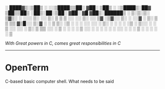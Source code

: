 
░ ████▓▒░▒██▒ ░  ░░▒████▒▒██░   ▓██░  ▒██▒ ░ ░▒████▒░██▓ ▒██▒▒██▒   ░██▒░██░▒██░   ▓██░ ▓█   ▓██▒░██████▒
░ ▒░▒░▒░ ▒▓▒░ ░  ░░░ ▒░ ░░ ▒░   ▒ ▒   ▒ ░░   ░░ ▒░ ░░ ▒▓ ░▒▓░░ ▒░   ░  ░░▓  ░ ▒░   ▒ ▒  ▒▒   ▓▒█░░ ▒░▓  ░
  ░ ▒ ▒░ ░▒ ░      ░ ░  ░░ ░░   ░ ▒░    ░     ░ ░  ░  ░▒ ░ ▒░░  ░      ░ ▒ ░░ ░░   ░ ▒░  ▒   ▒▒ ░░ ░ ▒  ░
░ ░ ░ ▒  ░░          ░      ░   ░ ░   ░         ░     ░░   ░ ░      ░    ▒ ░   ░   ░ ░   ░   ▒                                                                                                              

_With Great powers in C, comes great responsibilities in C_
________________________________________________________________________________________
# OpenTerm
C-based basic computer shell. What needs to be said
